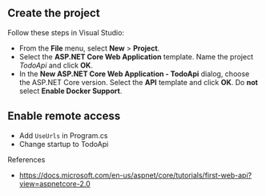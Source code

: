 ## Create the project

Follow these steps in Visual Studio:

* From the **File** menu, select **New** > **Project**.
* Select the **ASP.NET Core Web Application** template. Name the project *TodoApi* and click **OK**.
* In the **New ASP.NET Core Web Application - TodoApi** dialog, choose the ASP.NET Core version. Select the **API** template and click **OK**. Do **not** select **Enable Docker Support**.

## Enable remote access

* Add `UseUrls` in Program.cs
* Change startup to TodoApi

References
- https://docs.microsoft.com/en-us/aspnet/core/tutorials/first-web-api?view=aspnetcore-2.0